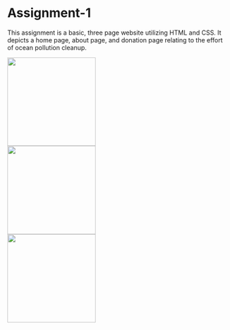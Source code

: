 # Assignment-1

This assignment is a basic, three page website utilizing HTML and CSS. It depicts a home page, about page, and donation page relating to the effort of ocean pollution cleanup.

<img src="file:///Users/justinzaluk/Desktop/Screen%20Shot%202022-01-04%20at%2011.02.09%20PM.png"  width=200><br>
<img src="file:///Users/justinzaluk/Desktop/Screen%20Shot%202022-01-04%20at%2010.59.08%20PM.png"  width=200><br>
<img src="file:///Users/justinzaluk/Desktop/Screen%20Shot%202022-01-04%20at%2010.59.30%20PM.png"  width=200><br>
